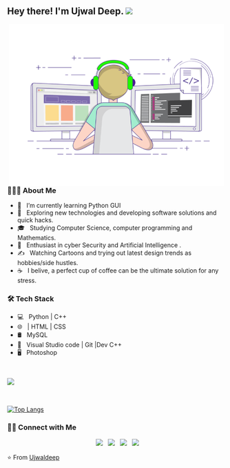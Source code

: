 <h2> Hey there! I'm Ujwal Deep. <img src="https://github.com/souvikguria98/souvikguria98/blob/master/Hi.gif" width="25"></h2>
<img align="right" alt="GIF" src="https://raw.githubusercontent.com/devSouvik/devSouvik/master/gif3.gif" width="500"/>

<h3> 👨🏻‍💻 About Me </h3>

- 🔭 &nbsp; I’m currently learning Python GUI
- 🤔 &nbsp; Exploring new technologies and developing software solutions and quick hacks.
- 🎓 &nbsp; Studying Computer Science, computer programming and Mathematics.
- 🌱 &nbsp; Enthusiast in cyber Security and Artificial Intelligence .
- ✍️ &nbsp; Watching Cartoons and trying out latest design trends as hobbies/side hustles.
- ☕ &nbsp; I belive, a perfect cup of coffee can be the ultimate solution for any stress. 

<h3>🛠 Tech Stack</h3>

- 💻 &nbsp; Python | C++  
- 🌐 &nbsp;  | HTML | CSS 
- 🛢 &nbsp; MySQL
- 🔧 &nbsp;  Visual Studio code | Git |Dev C++
- 🖥 &nbsp; Photoshop

<br>

<img src="https://github-readme-stats.vercel.app/api?username=ujwaldeep&theme=gruvbox&show_icons=false"></img>

</br>

[![Top Langs](https://github-readme-stats.vercel.app/api/top-langs/?username=Ujwaldeep&layout=compact&text_color=daf7dc&bg_color=151515)](https://github.com/devSouvik/github-readme-stats)


<h3> 🤝🏻 Connect with Me </h3>

<p align="center">
&nbsp; <a href="https://twitter.com/Ujwaldeep530"_blank" rel="noopener noreferrer"><img src="https://img.icons8.com/plasticine/100/000000/twitter.png" width="50" /></a>  
&nbsp; <a href="https://www.instagram.com/ujwaldeep1/" target="_blank" rel="noopener noreferrer"><img src="https://img.icons8.com/plasticine/100/000000/instagram-new.png" width="50" /></a>  
&nbsp; <a href="https://www.linkedin.com/in/ujwal-deep-a56309186/" target="_blank" rel="noopener noreferrer"><img src="https://img.icons8.com/plasticine/100/000000/linkedin.png" width="50" /></a>
&nbsp; <a href="mailto:Ujwaldeep530@gmail.com" target="_blank" rel="noopener noreferrer"><img src="https://img.icons8.com/plasticine/100/000000/gmail.png"  width="50" /></a>
</p>

⭐️ From [Ujwaldeep](https://github.com/ujwaldeep)

  



